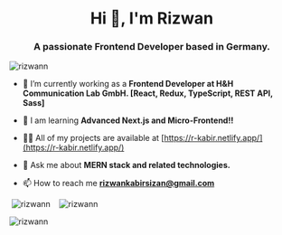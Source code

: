 <h1 align="center">Hi 👋, I'm Rizwan</h1>
<h3 align="center">A passionate Frontend Developer based in Germany.</h3>

<p align="left"> <img src="https://komarev.com/ghpvc/?username=rizwann&label=Profile%20views&color=0e75b6&style=flat" alt="rizwann" /> </p>

- 🔭 I’m currently working as a **Frontend Developer at H&H Communication Lab GmbH. [React, Redux, TypeScript, REST API, Sass]**

- 🌱 I am learning **Advanced Next.js and Micro-Frontend!!**

- 👨‍💻 All of my projects are available at [https://r-kabir.netlify.app/](https://r-kabir.netlify.app/)

- 💬 Ask me about **MERN stack and related technologies.**

- 📫 How to reach me **rizwankabirsizan@gmail.com**

<p align="left">
</p>

<p>&nbsp;<img  src="https://github-readme-stats.vercel.app/api?username=rizwann&theme=dark&hide_border=true&include_all_commits=true&count_private=false" alt="rizwann" /> &nbsp;&nbsp;
<img  src="https://github-readme-stats.vercel.app/api/top-langs/?username=rizwann&theme=dark&hide_border=true&include_all_commits=true&count_private=false&layout=compact" alt="rizwann" />
</p>

<p><img align="center" src="https://nirzak-streak-stats.vercel.app/?user=rizwann&theme=dark&hide_border=true" alt="rizwann" /></p>
